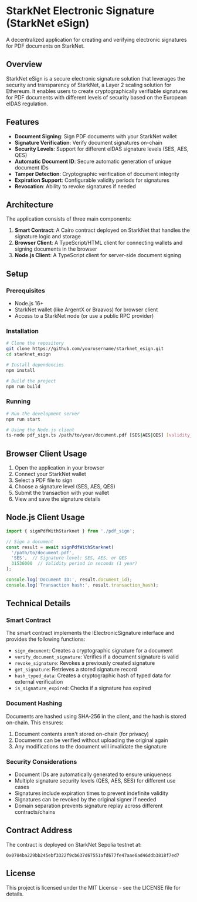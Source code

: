 # StarkNet Electronic Signature (StarkNet eSign)

A decentralized application for creating and verifying electronic signatures for PDF documents on StarkNet.

## Overview

StarkNet eSign is a secure electronic signature solution that leverages the security and transparency of StarkNet, a Layer 2 scaling solution for Ethereum. It enables users to create cryptographically verifiable signatures for PDF documents with different levels of security based on the European eIDAS regulation.

## Features

- **Document Signing**: Sign PDF documents with your StarkNet wallet
- **Signature Verification**: Verify document signatures on-chain
- **Security Levels**: Support for different eIDAS signature levels (SES, AES, QES)
- **Automatic Document ID**: Secure automatic generation of unique document IDs
- **Tamper Detection**: Cryptographic verification of document integrity
- **Expiration Support**: Configurable validity periods for signatures
- **Revocation**: Ability to revoke signatures if needed

## Architecture

The application consists of three main components:

1. **Smart Contract**: A Cairo contract deployed on StarkNet that handles the signature logic and storage
2. **Browser Client**: A TypeScript/HTML client for connecting wallets and signing documents in the browser
3. **Node.js Client**: A TypeScript client for server-side document signing

## Setup

### Prerequisites

- Node.js 16+
- StarkNet wallet (like ArgentX or Braavos) for browser client
- Access to a StarkNet node (or use a public RPC provider)

### Installation

```bash
# Clone the repository
git clone https://github.com/yourusername/starknet_esign.git
cd starknet_esign

# Install dependencies
npm install

# Build the project
npm run build
```

### Running

```bash
# Run the development server
npm run start

# Using the Node.js client
ts-node pdf_sign.ts /path/to/your/document.pdf [SES|AES|QES] [validity_period_in_seconds]
```

## Browser Client Usage

1. Open the application in your browser
2. Connect your StarkNet wallet
3. Select a PDF file to sign
4. Choose a signature level (SES, AES, QES)
5. Submit the transaction with your wallet
6. View and save the signature details

## Node.js Client Usage

```typescript
import { signPdfWithStarknet } from './pdf_sign';

// Sign a document
const result = await signPdfWithStarknet(
  '/path/to/document.pdf',
  'SES',  // Signature level: SES, AES, or QES
  31536000  // Validity period in seconds (1 year)
);

console.log('Document ID:', result.document_id);
console.log('Transaction hash:', result.transaction_hash);
```

## Technical Details

### Smart Contract

The smart contract implements the IElectronicSignature interface and provides the following functions:

- `sign_document`: Creates a cryptographic signature for a document
- `verify_document_signature`: Verifies if a document signature is valid
- `revoke_signature`: Revokes a previously created signature
- `get_signature`: Retrieves a stored signature record
- `hash_typed_data`: Creates a cryptographic hash of typed data for external verification
- `is_signature_expired`: Checks if a signature has expired

### Document Hashing

Documents are hashed using SHA-256 in the client, and the hash is stored on-chain. This ensures:

1. Document contents aren't stored on-chain (for privacy)
2. Documents can be verified without uploading the original again
3. Any modifications to the document will invalidate the signature

### Security Considerations

- Document IDs are automatically generated to ensure uniqueness
- Multiple signature security levels (QES, AES, SES) for different use cases
- Signatures include expiration times to prevent indefinite validity
- Signatures can be revoked by the original signer if needed
- Domain separation prevents signature replay across different contracts/chains

## Contract Address

The contract is deployed on StarkNet Sepolia testnet at:

```
0x0784ba229bb245ebf3322f9cb637d67551afd677fe47aae6ad46ddb3818f7ed7
```

## License

This project is licensed under the MIT License - see the LICENSE file for details.